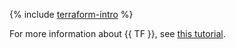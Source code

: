 {% include [terraform-intro](../_includes/terraform-intro.md) %}


For more information about {{ TF }}, see [this tutorial](../tutorials/infrastructure-management/terraform-quickstart.md#install-terraform).
